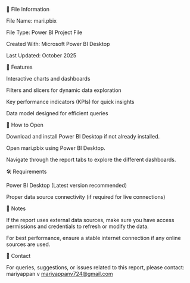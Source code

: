 📂 File Information

File Name: mari.pbix

File Type: Power BI Project File

Created With: Microsoft Power BI Desktop

Last Updated: October 2025

🧭 Features

Interactive charts and dashboards

Filters and slicers for dynamic data exploration

Key performance indicators (KPIs) for quick insights

Data model designed for efficient queries

🚀 How to Open

Download and install Power BI Desktop
 if not already installed.

Open mari.pbix using Power BI Desktop.

Navigate through the report tabs to explore the different dashboards.

🛠️ Requirements

Power BI Desktop (Latest version recommended)

Proper data source connectivity (if required for live connections)

📌 Notes

If the report uses external data sources, make sure you have access permissions and credentials to refresh or modify the data.

For best performance, ensure a stable internet connection if any online sources are used.

📧 Contact

For queries, suggestions, or issues related to this report, please contact:
mariyappan v
mariyappanv724@gmail.com
